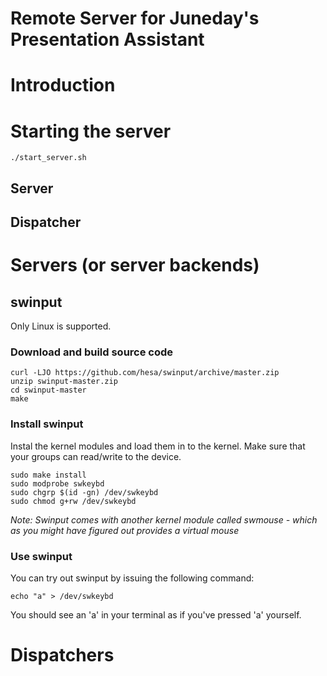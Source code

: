 # Remote Server for Juneday's Presentation Assistant

# Introduction

# Starting the server

```
./start_server.sh
```

## Server

## Dispatcher

# Servers (or server backends)

## swinput

Only Linux is supported.

### Download and build source code

```
curl -LJO https://github.com/hesa/swinput/archive/master.zip
unzip swinput-master.zip 
cd swinput-master
make
```

### Install swinput

Instal the kernel modules and load them in to the kernel. Make sure that your groups can read/write to the device.

```
sudo make install
sudo modprobe swkeybd
sudo chgrp $(id -gn) /dev/swkeybd
sudo chmod g+rw /dev/swkeybd
```

*Note: Swinput comes with another kernel module called swmouse - which as you might have figured out provides a virtual mouse*

### Use swinput

You can try out swinput by issuing the following command:
```
echo "a" > /dev/swkeybd
```

You should see an 'a' in your terminal as if you've pressed 'a' yourself.


# Dispatchers
